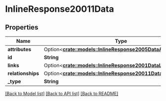 # InlineResponse20011Data

## Properties

Name | Type | Description | Notes
------------ | ------------- | ------------- | -------------
**attributes** | Option<[**crate::models::InlineResponse2005DataAttributes**](inline_response_200_5_data_attributes.md)> |  | [optional]
**id** | **String** |  | 
**links** | Option<[**crate::models::InlineResponse2001DataLinks**](inline_response_200_1_data_links.md)> |  | [optional]
**relationships** | Option<[**crate::models::InlineResponse20011DataRelationships**](inline_response_200_11_data_relationships.md)> |  | [optional]
**_type** | **String** |  | 

[[Back to Model list]](../README.md#documentation-for-models) [[Back to API list]](../README.md#documentation-for-api-endpoints) [[Back to README]](../README.md)


